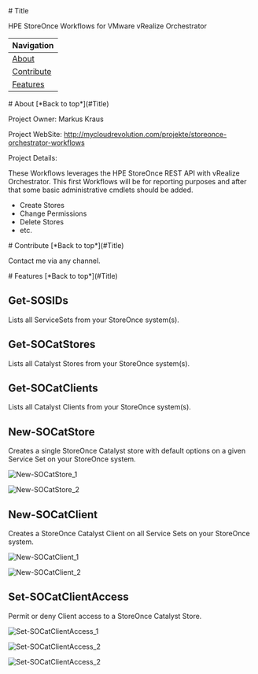 <a name="Title">
# Title

HPE StoreOnce Workflows for VMware vRealize Orchestrator

|Navigation|
|-----------------|
|[About](#About)|
|[Contribute](#Contribute)|
|[Features](#Features)|


<a name="About">
# About
[*Back to top*](#Title)

Project Owner: Markus Kraus

Project WebSite: http://mycloudrevolution.com/projekte/storeonce-orchestrator-workflows

Project Details:

These Workflows leverages the HPE StoreOnce REST API with vRealize Orchestrator.
This first Workflows will be for reporting purposes and after that some basic administrative cmdlets should be added.

+ Create Stores
+ Change Permissions
+ Delete Stores
+ etc.

<a name="Contribute">
# Contribute
[*Back to top*](#Title)

Contact me via any channel.

<a name="Features">
# Features
[*Back to top*](#Title)

## Get-SOSIDs

Lists all ServiceSets from your StoreOnce system(s).

## Get-SOCatStores

Lists all Catalyst Stores from your StoreOnce system(s).

## Get-SOCatClients

Lists all Catalyst Clients from your StoreOnce system(s).


## New-SOCatStore

Creates a single StoreOnce Catalyst store with default options on a given Service Set on your StoreOnce system.

![New-SOCatStore_1](/Media/New-SOCatStore_1.png)

![New-SOCatStore_2](/Media/New-SOCatStore_2.png)

## New-SOCatClient

Creates a StoreOnce Catalyst Client on all Service Sets on your StoreOnce system.

![New-SOCatClient_1](/Media/New-SOCatClient_1.png)

![New-SOCatClient_2](/Media/New-SOCatClient_2.png)

## Set-SOCatClientAccess

Permit or deny Client access to a StoreOnce Catalyst Store.

![Set-SOCatClientAccess_1](/Media/Set-SOCatClientAccess_1.png)

![Set-SOCatClientAccess_2](/Media/Set-SOCatClientAccess_2.png)

![Set-SOCatClientAccess_2](/Media/Set-SOCatClientAccess_3.png)

